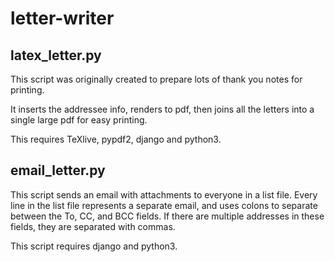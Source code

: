 # letter-writer

## latex_letter.py
This script was originally created to prepare lots of thank you notes for printing.

It inserts the addressee info, renders to pdf, then joins all the letters into a single large pdf for easy printing.

This requires TeXlive, pypdf2, django and python3.

## email_letter.py
This script sends an email with attachments to everyone in a list file. Every line in the list file represents a separate email, and uses colons to separate between the To, CC, and BCC fields. If there are multiple addresses in these fields, they are separated with commas.

 This script requires django and python3.

